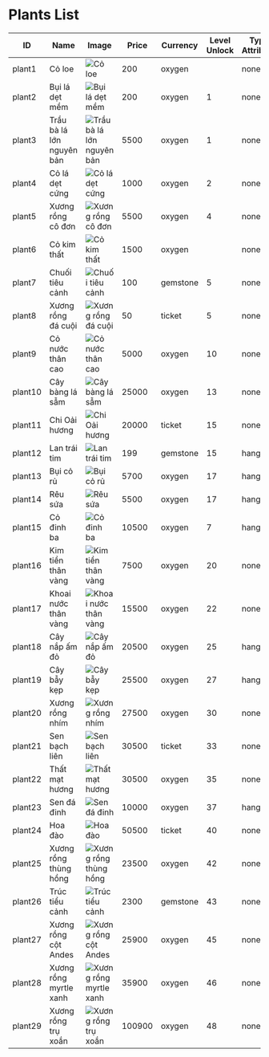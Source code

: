 # Plants List

| ID | Name | Image | Price | Currency | Level Unlock | Type Attribute | Effect |
|---|---|---|---|---|---|---|---|
| plant1 | Cỏ loe | ![Cỏ loe](https://i.imgur.com/6j80exi.png) | 200 | oxygen |  | none | N.A |
| plant2 | Bụi lá dẹt mềm | ![Bụi lá dẹt mềm](https://i.imgur.com/bPAiNFt.png) | 200 | oxygen | 1 | none | N.A |
| plant3 | Trầu bà lá lớn nguyên bản | ![Trầu bà lá lớn nguyên bản](https://i.imgur.com/mHWqeAk.png) | 5500 | oxygen | 1 | none | N.A |
| plant4 | Cỏ lá dẹt cứng | ![Cỏ lá dẹt cứng](https://i.imgur.com/T4biogw.png) | 1000 | oxygen | 2 | none |  |
| plant5 | Xương rồng cô đơn | ![Xương rồng cô đơn](https://i.imgur.com/cv95wOM.png) | 5500 | oxygen | 4 | none | N.A |
| plant6 | Cỏ kim thất | ![Cỏ kim thất](https://i.imgur.com/g3MDlIV.png) | 1500 | oxygen |  | none | N.A |
| plant7 | Chuối tiêu cảnh | ![Chuối tiêu cảnh](https://i.imgur.com/cqQUJoy.png) | 100 | gemstone | 5 | none | N.A |
| plant8 | Xương rồng đá cuội | ![Xương rồng đá cuội](https://i.imgur.com/FZk0gxp.png) | 50 | ticket | 5 | none | Nhạc thư thái - m1 |
| plant9 | Cỏ nước thân cao | ![Cỏ nước thân cao](https://i.imgur.com/iQnZzlw.png) | 5000 | oxygen | 10 | none | Thời tiết |
| plant10 | Cây bàng lá sẫm | ![Cây bàng lá sẫm](https://i.imgur.com/4JgycKC.png) | 25000 | oxygen | 13 | none |  |
| plant11 | Chi Oải hương | ![Chi Oải hương](https://i.imgur.com/SweLuPI.png) | 20000 | ticket | 15 | none | Kết thúc mùa xuân |
| plant12 | Lan trái tim | ![Lan trái tim](https://i.imgur.com/HBKBzO2.png) | 199 | gemstone | 15 | hanging | Thời tiết |
| plant13 | Bụi cỏ rủ | ![Bụi cỏ rủ](https://i.imgur.com/8TC2PNr.png) | 5700 | oxygen | 17 | hanging | N.A |
| plant14 | Rêu sứa | ![Rêu sứa](https://i.imgur.com/rQyib9F.png) | 5500 | oxygen | 17 | hanging | N.A |
| plant15 | Cỏ đinh ba | ![Cỏ đinh ba](https://i.imgur.com/dXWDsdv.png) | 10500 | oxygen | 7 | hanging | N.A |
| plant16 | Kim tiền thân vàng | ![Kim tiền thân vàng](https://i.imgur.com/CatpGwB.png) | 7500 | oxygen | 20 | none | N.A |
| plant17 | Khoai nước thân vàng | ![Khoai nước thân vàng](https://i.imgur.com/9yrWN6W.png) | 15500 | oxygen | 22 | none | Thời tiết |
| plant18 | Cây nắp ấm đỏ | ![Cây nắp ấm đỏ](https://i.imgur.com/vv7DukW.png) | 20500 | oxygen | 25 | hanging | Thời tiết |
| plant19 | Cây bẫy kẹp | ![Cây bẫy kẹp](https://i.imgur.com/PBDcLNF.png) | 25500 | oxygen | 27 | hanging | N.A |
| plant20 | Xương rồng nhím | ![Xương rồng nhím](https://i.imgur.com/MYih4vP.png) | 27500 | oxygen | 30 | none | N.A |
| plant21 | Sen bạch liên | ![Sen bạch liên](https://i.imgur.com/6EpQzjW.png) | 30500 | ticket | 33 | none | Đom đóm |
| plant22 | Thất mạt hương | ![Thất mạt hương](https://i.imgur.com/ZTuHjmF.png) | 30500 | oxygen | 35 | none | N.A |
| plant23 | Sen đá đinh | ![Sen đá đinh](https://i.imgur.com/hpj8ywc.png) | 10000 | oxygen | 37 | hanging | N.A |
| plant24 | Hoa đào | ![Hoa đào](https://i.imgur.com/JrZTaDo.png) | 50500 | ticket | 40 | none | Hoa đào mùa xuân |
| plant25 | Xương rồng thùng hồng | ![Xương rồng thùng hồng](https://i.imgur.com/VmgEbeF.png) | 23500 | oxygen | 42 | none | N.A |
| plant26 | Trúc tiểu cảnh | ![Trúc tiểu cảnh](https://i.imgur.com/8ihgvVR.png) | 2300 | gemstone | 43 | none | Minamoto no Yuuhi |
| plant27 | Xương rồng cột Andes | ![Xương rồng cột Andes](https://i.imgur.com/GWVg139.png) | 25900 | oxygen | 45 | none | N.A |
| plant28 | Xương rồng myrtle xanh | ![Xương rồng myrtle xanh](https://i.imgur.com/m1PpUjS.png) | 35900 | oxygen | 46 | none | N.A |
| plant29 | Xương rồng trụ xoắn | ![Xương rồng trụ xoắn](https://i.imgur.com/qBpFXex.png) | 100900 | oxygen | 48 | none | Thần Sơn Huyễn Cảnh |
